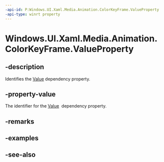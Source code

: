 ```yaml
---
-api-id: P:Windows.UI.Xaml.Media.Animation.ColorKeyFrame.ValueProperty
-api-type: winrt property
---
```


<!-- Property syntax
public Windows.UI.Xaml.DependencyProperty ValueProperty { get; }
-->

# Windows.UI.Xaml.Media.Animation.ColorKeyFrame.ValueProperty

## -description
Identifies the [Value](colorkeyframe_value.md) dependency property.



## -property-value
The identifier for the [Value](colorkeyframe_value.md)  dependency property.

## -remarks

## -examples

## -see-also
